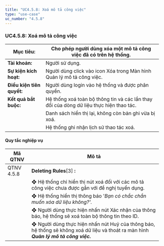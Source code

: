 ```yaml
---
title: "UC4.5.8: Xoá mô tả công việc"
type: "use-case"
uc_number: "4.5.8"
---
```


### UC4.5.8: Xoá mô tả công việc

| **Mục tiêu:** | Cho phép người dùng xóa một mô tả công việc đã có trên hệ thống. |
| --- | --- |
| **Tài khoản:** | Người sử dụng. |
| **Sự kiện kích hoạt:** | Người dùng click vào icon Xóa trong Màn hình Quản lý mô tả công việc. |
| **Điều kiện tiên quyết:** | Người dùng login vào hệ thống và được phân quyền. |
| **Kết quả bắt buộc:** | Hệ thống xoá toàn bộ thông tin và các lần thay đổi của dòng dữ liệu thực hiện thao tác. |
|  | Danh sách hiển thị lại, không còn bản ghi vừa bị xoá. |
|  | Hệ thống ghi nhận lịch sử thao tác xoá. |

#### Quy tắc nghiệp vụ

| **Mã QTNV** | **Mô tả** |
| --- | --- |
| QTNV 4.5.8 | **Deleting Rules**\[3\] **:** |
|  | ❖ Hệ thống chỉ hiển thị nút xoá đối với các mô tả công việc chưa được gắn với đề nghị tuyển dụng. |
|  | ❖ Hệ thống hiển thị thông báo '*Bạn có chắc chắn muốn xóa dữ liệu không?'.* |
|  | ❖ Người dùng thực hiện nhấn nút Xác nhận của thông báo, hệ thống sẽ xoá toàn bộ thông tin theo ID. |
|  | ❖ Người dùng thực hiện nhấn nút Huỷ của thông báo, hệ thống sẽ không xoá dữ liệu và thoát ra màn hình ***Quản lý mô tả công việc.*** |
